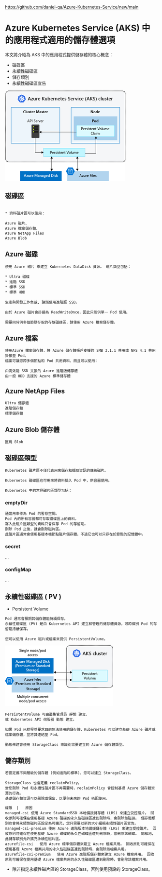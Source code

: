 https://github.com/daniel-qa/Azure-Kubernetes-Service/new/main

# Azure Kubernetes Service (AKS) 中的應用程式適用的儲存體選項

本文將介紹為 AKS 中的應用程式提供儲存體的核心概念：

* 磁碟區
* 永續性磁碟區
* 儲存類別
* 永續性磁碟區宣告

![](https://github.com/daniel-qa/Azure-Kubernetes-Service/blob/main/PIC/aks-storage-options.png?raw=true)

## 磁碟區
```

* 資料磁片區可以使用：

Azure 磁片、
Azure 檔案儲存體、
Azure NetApp Files
Azure Blob

```
## Azure 磁碟
```
使用 Azure 磁片 來建立 Kubernetes DataDisk 資源。 磁片類型包括：

* Ultra 磁碟
* 進階 SSD
* 標準 SSD
* 標準 HDD

生產與開發工作負載, 建議使用進階版 SSD。

由於 Azure 磁片會掛接為 ReadWriteOnce，因此只能供單一 Pod 使用。 

需要同時供多個節點存取的存放磁碟區，請使用 Azure 檔案儲存體。

```

## Azure 檔案

```
使用Azure 檔案儲存體，將 Azure 儲存體帳戶支援的 SMB 3.1.1 共用或 NFS 4.1 共用掛接至 Pod。 
檔案可讓您跨多個節點和 Pod 共用資料，而且可以使用：

由高效能 SSD 支援的 Azure 進階版儲存體
由一般 HDD 支援的 Azure 標準儲存體

```
## Azure NetApp Files
```
Ultra 儲存體
進階儲存體
標準儲存體
```

## Azure Blob 儲存體
```
區塊 Blob
```
## 磁碟區類型
```
Kubernetes 磁片區不僅代表用來儲存和擷取資訊的傳統磁片。 

Kubernetes 磁碟區也可用來將資料插入 Pod 中，供容器使用。

Kubernetes 中的常見磁片區類型包括：
```

### emptyDir
```
通常用來作為 Pod 的暫存空間。 
Pod 內的所有容器都可存取磁碟區上的資料。 
寫入此磁片區類型的資料只會保存 Pod 的存留期。
刪除 Pod 之後，就會刪除磁片區。
此磁片區通常會使用基礎本機節點磁片儲存體，不過它也可以只存在於節點的記憶體中。
```

### secret
...

### configMap
...

## 永續性磁碟區  ( PV )

* Persistent Volume
```
Pod 通常會預期其儲存體能持續保存。 
永續性磁碟區 (PV) 是由 Kubernetes API 建立和管理的儲存體資源，可跨個別 Pod 的存留期持續保存。

您可以使用 Azure 磁片或檔案來提供 PersistentVolume。 

```

![](https://github.com/daniel-qa/Azure-Kubernetes-Service/blob/main/PIC/persistent-volumes.png?raw=true)


```
PersistentVolume 可由叢集管理員 靜態 建立，
或 Kubernetes API 伺服器 動態 建立。 

如果 Pod 已排程並要求目前無法使用的儲存體，Kubernetes 可以建立基礎 Azure 磁片或檔案儲存體，並將其連結至 Pod。 

動態佈建會使用 StorageClass 來識別需要建立的 Azure 儲存體類型。
```

## 儲存類別
```
若要定義不同層級的儲存體 (例如進階和標準)，您可以建立 StorageClass。

StorageClass 也會定義 reclaimPolicy。 
當您刪除 Pod 和永續性磁片區不再需要時，reclaimPolicy 會控制基礎 Azure 儲存體資源的行為。 
基礎儲存體資源可以刪除或保留，以便與未來的 Pod 搭配使用。
```

```
權限  | 	原因
managed-csi	使用 Azure StandardSSD 本地備援儲存體 (LRS) 來建立受控磁片。 回收原則可確保在使用基礎 Azure 磁碟的永久性磁碟區遭到刪除時，會刪除該磁碟。 儲存體類別也會將永續性磁片區設定為可擴充，您只需要以新的大小編輯永續性磁片區宣告。
managed-csi-premium	使用 Azure 進階版本地備援儲存體 (LRS) 來建立受控磁片。 回收原則可確保在使用基礎 Azure 磁碟的永久性磁碟區遭到刪除時，會刪除該磁碟。 同樣地，此儲存類別允許擴充永續性磁片區。
azurefile-csi	使用 Azure 標準儲存體來建立 Azure 檔案共用。 回收原則可確保在使用基礎 Azure 檔案共用的永久性磁碟區遭到刪除時，會刪除該檔案共用。
azurefile-csi-premium	使用 Azure 進階版儲存體來建立 Azure 檔案共用。 回收原則可確保在使用基礎 Azure 檔案共用的永久性磁碟區遭到刪除時，會刪除該檔案共用。

```


* 除非指定永續性磁片區的 StorageClass，否則使用預設的 StorageClass。 
